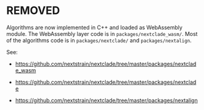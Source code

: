 # REMOVED

Algorithms are now implemented in C++ and loaded as WebAssembly module. The WebAssembly layer code is in `packages/nextclade_wasm/`. Most of the algorithms code is in `packages/nextclade/` and `packages/nextalign`.


See:

 - https://github.com/nextstrain/nextclade/tree/master/packages/nextclade_wasm

 - https://github.com/nextstrain/nextclade/tree/master/packages/nextclade

 - https://github.com/nextstrain/nextclade/tree/master/packages/nextalign
